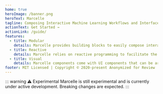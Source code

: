 ```yaml
---
home: true
heroImage: /banner.png
heroText: Marcelle
tagline: Composing Interactive Machine Learning Workflows and Interfaces
actionText: Get Started →
actionLink: /guide/
features:
  - title: Modular
    details: Marcelle provides building blocks to easily compose interactive machine learning applications.
  - title: Reactive
    details: Marcelle relies on reactive programming to facilitate the design of event-driven ML applications and provide users with instant feedback.
  - title: Visual
    details: Marcelle components come with UI components that can be arranged in a graphical interface according to the requirements of the task.
footer: MIT Licensed | Copyright © 2020-present Anonymized for Review
---
```


::: warning ⚠️ Experimental
Marcelle is still experimental and is currently under active development. Breaking changes are expected.
:::

